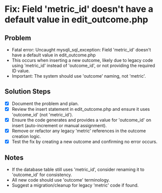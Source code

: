 # Fix: Field 'metric_id' doesn't have a default value in edit_outcome.php

## Problem
- Fatal error: Uncaught mysqli_sql_exception: Field 'metric_id' doesn't have a default value in edit_outcome.php
- This occurs when inserting a new outcome, likely due to legacy code using 'metric_id' instead of 'outcome_id', or not providing the required ID value.
- Important: The system should use 'outcome' naming, not 'metric'.

## Solution Steps
- [x] Document the problem and plan.
- [x] Review the insert statement in edit_outcome.php and ensure it uses 'outcome_id' (not 'metric_id').
- [x] Ensure the code generates and provides a value for 'outcome_id' on insert (auto-increment or manual assignment).
- [x] Remove or refactor any legacy 'metric' references in the outcome creation logic.
- [x] Test the fix by creating a new outcome and confirming no error occurs.

## Notes
- If the database table still uses 'metric_id', consider renaming it to 'outcome_id' for consistency.
- All new code should use 'outcome' terminology.
- Suggest a migration/cleanup for legacy 'metric' code if found.
